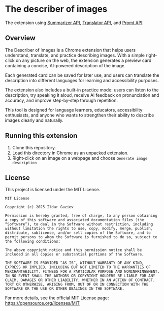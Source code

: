 # The describer of images

The extension using [Summarizer API](https://developer.chrome.com/docs/ai/summarizer-api), [Translator API](https://developer.chrome.com/docs/ai/translator-api), and [Promt API](https://developer.chrome.com/docs/ai/prompt-api)

## Overview

The Describer of Images is a Chrome extension that helps users understand, translate, and practice describing images. With a simple right-click on any picture on the web, the extension generates a preview card containing a concise, AI-powered description of the image.

Each generated card can be saved for later use, and users can translate the description into different languages for learning and accessibility purposes.

The extension also includes a built-in practice mode: users can listen to the description, try speaking it aloud, receive AI feedback on pronunciation and accuracy, and improve step-by-step through repetition.

This tool is designed for language learners, educators, accessibility enthusiasts, and anyone who wants to strengthen their ability to describe images clearly and naturally.

## Running this extension

1. Clone this repository.
2. Load this directory in Chrome as an [unpacked extension](https://developer.chrome.com/docs/extensions/get-started/tutorial/hello-world#load-unpacked).
3. Right-click on an image on a webpage and choose `Generate image description`

## License

This project is licensed under the MIT License.

```text
MIT License

Copyright (c) 2025 Ildar Gaziev

Permission is hereby granted, free of charge, to any person obtaining a copy of this software and associated documentation files (the “Software”), to deal in the Software without restriction, including without limitation the rights to use, copy, modify, merge, publish, distribute, sublicense, and/or sell copies of the Software, and to permit persons to whom the Software is furnished to do so, subject to the following conditions:

The above copyright notice and this permission notice shall be included in all copies or substantial portions of the Software.

THE SOFTWARE IS PROVIDED “AS IS”, WITHOUT WARRANTY OF ANY KIND, EXPRESS OR IMPLIED, INCLUDING BUT NOT LIMITED TO THE WARRANTIES OF MERCHANTABILITY, FITNESS FOR A PARTICULAR PURPOSE AND NONINFRINGEMENT. IN NO EVENT SHALL THE AUTHORS OR COPYRIGHT HOLDERS BE LIABLE FOR ANY CLAIM, DAMAGES OR OTHER LIABILITY, WHETHER IN AN ACTION OF CONTRACT, TORT OR OTHERWISE, ARISING FROM, OUT OF OR IN CONNECTION WITH THE SOFTWARE OR THE USE OR OTHER DEALINGS IN THE SOFTWARE.
```

For more details, see the official MIT License page: <https://opensource.org/licenses/MIT>
